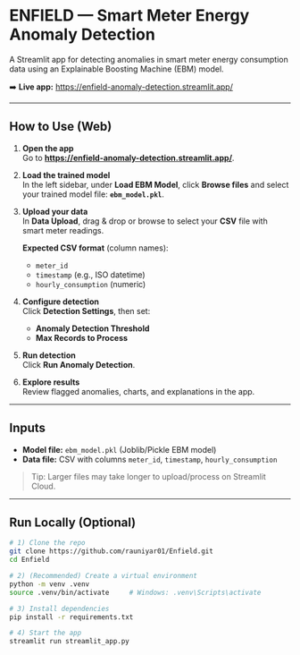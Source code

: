 # ENFIELD — Smart Meter Energy Anomaly Detection

A Streamlit app for detecting anomalies in smart meter energy consumption data using an Explainable Boosting Machine (EBM) model.

➡️ **Live app:** https://enfield-anomaly-detection.streamlit.app/

---

## How to Use (Web)

1. **Open the app**  
   Go to **https://enfield-anomaly-detection.streamlit.app/**.

2. **Load the trained model**  
   In the left sidebar, under **Load EBM Model**, click **Browse files** and select your trained model file: **`ebm_model.pkl`**.

3. **Upload your data**  
   In **Data Upload**, drag & drop or browse to select your **CSV** file with smart meter readings.

   **Expected CSV format** (column names):
   - `meter_id`
   - `timestamp` (e.g., ISO datetime)
   - `hourly_consumption` (numeric)

4. **Configure detection**  
   Click **Detection Settings**, then set:
   - **Anomaly Detection Threshold**
   - **Max Records to Process**

5. **Run detection**  
   Click **Run Anomaly Detection**.

6. **Explore results**  
   Review flagged anomalies, charts, and explanations in the app.

---

## Inputs

- **Model file:** `ebm_model.pkl` (Joblib/Pickle EBM model)
- **Data file:** CSV with columns `meter_id`, `timestamp`, `hourly_consumption`

> Tip: Larger files may take longer to upload/process on Streamlit Cloud.

---

## Run Locally (Optional)

```bash
# 1) Clone the repo
git clone https://github.com/rauniyar01/Enfield.git
cd Enfield

# 2) (Recommended) Create a virtual environment
python -m venv .venv
source .venv/bin/activate     # Windows: .venv\Scripts\activate

# 3) Install dependencies
pip install -r requirements.txt

# 4) Start the app
streamlit run streamlit_app.py

